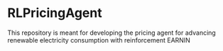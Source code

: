 # RLPricingAgent
This repository is meant for developing the pricing agent for advancing renewable electricity consumption with reinforcement EARNIN
